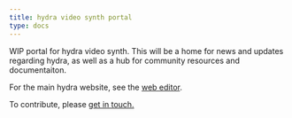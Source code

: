 ```yaml
---
title: hydra video synth portal
type: docs
---
```


WIP portal for hydra video synth. This will be a home for news and updates regarding hydra, as well as a hub for community resources and documentaiton.

 For the main hydra website, see the [web editor](https://hydra.ojack.xyz). 
 
 To contribute, please [get in touch.]()